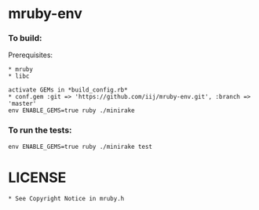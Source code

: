 mruby-env
=========

### To build:

Prerequisites:

    * mruby
    * libc

    activate GEMs in *build_config.rb*
    * conf.gem :git => 'https://github.com/iij/mruby-env.git', :branch => 'master'
    env ENABLE_GEMS=true ruby ./minirake

### To run the tests:

    env ENABLE_GEMS=true ruby ./minirake test


# LICENSE
    * See Copyright Notice in mruby.h

